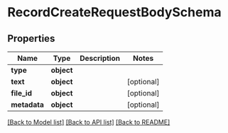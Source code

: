 # RecordCreateRequestBodySchema

## Properties
Name | Type | Description | Notes
------------ | ------------- | ------------- | -------------
**type** | **object** |  | 
**text** | **object** |  | [optional] 
**file_id** | **object** |  | [optional] 
**metadata** | **object** |  | [optional] 

[[Back to Model list]](../README.md#documentation-for-models) [[Back to API list]](../README.md#documentation-for-api-endpoints) [[Back to README]](../README.md)


